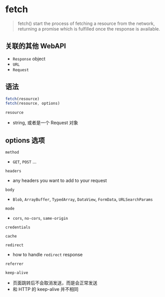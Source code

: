 # fetch

> fetch() start the process of fetching a resource from the network, returning a promise which is fulfilled once the response is available.

## 关联的其他 WebAPI

- `Response` object
- `URL`
- `Request`

## 语法

```js
fetch(resource)
fetch(resource, options)
```

`resource`

- string, 或者是一个 Request 对象

## options 选项

`method`

- `GET`, `POST` ...

`headers`

- any headers you want to add to your request

`body`

- `Blob`, `ArrayBuffer`, `TypedArray`, `DataView`, `FormData`, `URLSearchParams`

`mode`

- `cors`, `no-cors`, `same-origin`

`credentials`

`cache`

`redirect`

- how to handle `redirect` response

`referrer`

`keep-alive`

- 页面跳转后不会取消发送，而是会正常发送
- 和 HTTP 的 keep-alive 并不相同
